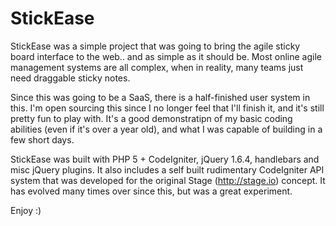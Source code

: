 StickEase
=========

StickEase was a simple project that was going to bring the agile sticky board interface to the web.. and as simple as it should be. Most online agile management systems are all complex, when in reality, many teams just need draggable sticky notes.

Since this was going to be a SaaS, there is a half-finished user system in this. I'm open sourcing this since I no longer feel that I'll finish it, and it's still pretty fun to play with. It's a good demonstratipn of my basic coding abilities (even if it's over a year old), and what I was capable of building in a few short days.

StickEase was built with PHP 5 + CodeIgniter, jQuery 1.6.4, handlebars and misc jQuery plugins. It also includes a self built rudimentary CodeIgniter API system that was developed for the original Stage (http://stage.io) concept. It has evolved many times over since this, but was a great experiment.

Enjoy :) 

